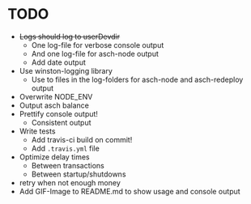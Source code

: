 # TODO

* ~~Logs should log to userDevdir~~
   * One log-file for verbose console output
   * And one log-file for asch-node output 
   * Add date output
* Use winston-logging library
    * Use to files in the log-folders for asch-node and asch-redeploy output
* Overwrite NODE_ENV
* Output asch balance
* Prettify console output!
  * Consistent output
* Write tests
  * Add travis-ci build on commit!
  * Add `.travis.yml` file
* Optimize delay times
  * Between transactions
  * Between startup/shutdowns
* retry when not enough money
* Add GIF-Image to README.md to show usage and console output
